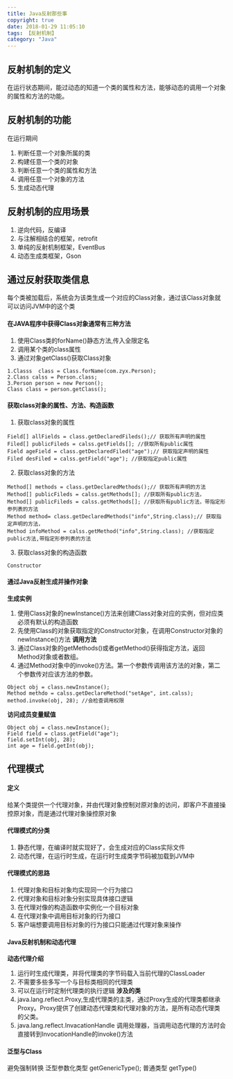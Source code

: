 ```yaml
---
title: Java反射那些事
copyright: true
date: 2018-01-29 11:05:10
tags: 【反射机制】
category: "Java"
---
```

## 反射机制的定义
在运行状态期间，能过动态的知道一个类的属性和方法，能够动态的调用一个对象的属性和方法的功能。
## 反射机制的功能
在运行期间
1. 判断任意一个对象所属的类
2. 构建任意一个类的对象
3. 判断任意一个类的属性和方法
4. 调用任意一个对象的方法
5. 生成动态代理

## 反射机制的应用场景
1. 逆向代码，反编译
2. 与注解相结合的框架，retrofit
3. 单纯的反射机制框架，EventBus
4. 动态生成类框架，Gson

## 通过反射获取类信息
每个类被加载后，系统会为该类生成一个对应的Class对象，通过该Class对象就可以访问JVM中的这个类

#### 在JAVA程序中获得Class对象通常有三种方法
1. 使用Class类的forName()静态方法,传入全限定名
2. 调用某个类的class属性 
3. 通过对象getClass()获取Class对象
```
1.Classs  class = Class.forName(com.zyx.Person);
2.Class calss = Person.class;
3.Person person = new Person();
Class class = person.getClass();
```
#### 获取class对象的属性、方法、构造函数
1. 获取class对象的属性
```
Field[] allFields = class.getDeclaredFileds();// 获取所有声明的属性
Filed[] publicFileds = calss.getFields[]; //获取所有public属性
Field ageField = class.getDeclaredFiled("age");// 获取指定声明的属性
Filed desFiled = calss.getField("age"); //获取指定public属性
```
2. 获取class对象的方法
```
Method[] methods = class.getDeclaredMethods();// 获取所有声明的方法
Method[] publicFileds = calss.getMethods[]; //获取所有public方法，
Method[] publicFileds = calss.getMethods[]; //获取所有public方法，带指定形参列表的方法
Method method= class.getDeclaredMethods("info",String.class);// 获取指定声明的方法，
Method infoMethod = calss.getMethod("info",String.class); //获取指定public方法,带指定形参列表的方法
```
3. 获取class对象的构造函数
```
Constructor
```
#### 通过Java反射生成并操作对象
**生成实例**
1. 使用Class对象的newInstance()方法来创建Class对象对应的实例，但对应类必须有默认的构造函数
2. 先使用Class的对象获取指定的Constructor对象，在调用Constructor对象的newInstance()方法
**调用方法**
1. 通过Class对象的getMethods()或者getMethod()获得指定方法，返回Method对象或者数组。
2. 通过Method对象中的invoke()方法。第一个参数传调用该方法的对象，第二个参数传对应该方法的参数。
```
Object obj = class.newInstance();
Method methdo = calss.getDeclareMethod("setAge", int.calss);
method.invoke(obj, 28); //会检查调用权限
```
**访问成员变量赋值**
```
Object obj = class.newInstance();
Field field = class.getField("age");
field.setInt(obj, 28);
int age = field.getInt(obj);
```

## 代理模式
#### 定义
给某个类提供一个代理对象，并由代理对象控制对原对象的访问，即客户不直接操控原对象，而是通过代理对象操控原对象
#### 代理模式的分类
1. 静态代理，在编译时就实现好了，会生成对应的Class实际文件
2. 动态代理，在运行时生成，在运行时生成类字节码被加载到JVM中

#### 代理模式的思路
1. 代理对象和目标对象均实现同一个行为接口
2. 代理对象和目标对象分别实现具体接口逻辑
3. 在代理对像的构造函数中实例化一个目标对象
4. 在代理对象中调用目标对象的行为接口
5. 客户端想要调用目标对象的行为接口只能通过代理对象来操作

#### Java反射机制和动态代理
**动态代理介绍**
1. 运行时生成代理类，并将代理类的字节码载入当前代理的ClassLoader
2. 不需要多些多写一个与目标类相同的代理类
3. 可以在运行时定制代理类的执行逻辑
**涉及的类**
1. java.lang.reflect.Proxy,生成代理类的主类，通过Proxy生成的代理类都继承Proxy。Proxy提供了创建动态代理类和代理对象的方法，是所有动态代理类的父类。
2. java.lang.reflect.InvacationHandle 调用处理器，当调用动态代理的方法时会直接转到InvocationHandle的invoke()方法

#### 泛型与Class
避免强制转换
泛型参数化类型 getGenericType();
普通类型 getType()
